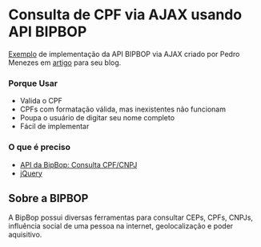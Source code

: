 Consulta de CPF via AJAX usando API BIPBOP
==========================================

[Exemplo](http://rawgithub.com/bipbop/consulta-cpf-ajax/master/sample.html "Exemplo de Implementação") de implementação da API BIPBOP via AJAX criado por Pedro Menezes em [artigo](http://pedromenezes.com/como-buscar-nomes-de-pessoas-fisicas-a-partir-de-cpfs-usando-a-api-do-bipbop "Busca de Nomes") para seu blog.

### Porque Usar ###

  - Valida o CPF
  - CPFs com formatação válida, mas inexistentes não funcionam
  - Poupa o usuário de digitar seu nome completo
  - Fácil de implementar

### O que é preciso ###

 - [API da BipBop: Consulta CPF/CNPJ](http://irql.bipbop.com.br/api/)
 - [jQuery](http://jquery.com/)

## Sobre a BIPBOP ##

A BipBop possui diversas ferramentas para consultar CEPs, CPFs, CNPJs, influência social de uma pessoa na internet, geolocalização e poder aquisitivo.

